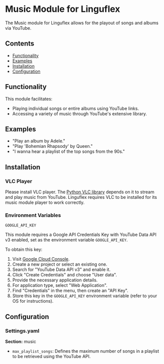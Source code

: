 # Music Module for Linguflex

The Music module for Linguflex allows for the playout of songs and albums via YouTube.

## Contents

- [Functionality](#functionality)
- [Examples](#examples)
- [Installation](#installation)
- [Configuration](#configuration)

## Functionality

This module facilitates:

- Playing individual songs or entire albums using YouTube links.
- Accessing a variety of music through YouTube's extensive library.

## Examples

- "Play an album by Adele."
- "Play 'Bohemian Rhapsody' by Queen."
- "I wanna hear a playlist of the top songs from the 90s."

## Installation

### VLC Player

Please install VLC player. The [Python VLC library](https://github.com/videolan/vlc) depends on it to stream and play music from YouTube. Linguflex requires VLC to be installed for its music module player to work correctly.

### Environment Variables

`GOOGLE_API_KEY`

This module requires a Google API Credentials Key with YouTube Data API v3 enabled, set as the environment variable `GOOGLE_API_KEY`.

To obtain this key:

1. Visit [Google Cloud Console](https://console.cloud.google.com/).
2. Create a new project or select an existing one.
3. Search for "YouTube Data API v3" and enable it.
4. Click "Create Credentials" and choose "User data".
5. Provide the necessary application details.
6. For application type, select "Web Application".
7. Find "Credentials" in the menu, then create an "API Key".
8. Store this key in the `GOOGLE_API_KEY` environment variable (refer to your OS for instructions).

## Configuration

### Settings.yaml

**Section:** music

- `max_playlist_songs`: Defines the maximum number of songs in a playlist to be retrieved using the YouTube API.

